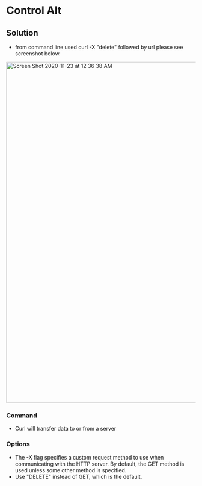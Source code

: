 # Control Alt

## Solution
- from command line used curl -X "delete" followed by url please see screenshot below.

<img width="906" alt="Screen Shot 2020-11-23 at 12 36 38 AM" src="https://user-images.githubusercontent.com/74154888/99931814-04f26880-2d24-11eb-8f33-441f8dbe0c92.png">


### Command
- Curl will transfer data to or from a server

### Options
 - The -X flag specifies a custom request method to use when communicating with the HTTP server. By default, the GET method is used unless some other method is specified.
 - Use "DELETE" instead of GET, which is the default.
